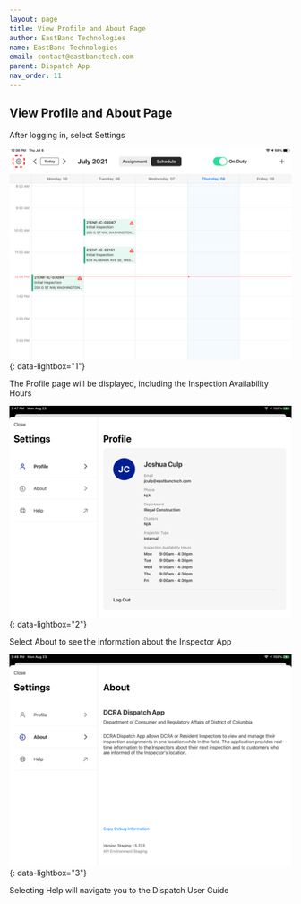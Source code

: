 ```yaml
---
layout: page
title: View Profile and About Page 
author: EastBanc Technologies
name: EastBanc Technologies
email: contact@eastbanctech.com
parent: Dispatch App
nav_order: 11
---
```

<section id="view-profile-and-about-page-updated" markdown="1">

# View Profile and About Page 

After logging in, select Settings

![Schedule Settings -screenshot](../images/dispatch-app/da-profile/view-profile-and-about-page1.png){: data-lightbox="1"}

The Profile page will be displayed, including the Inspection Availability Hours

![Profile -screenshot](../images/dispatch-app/da-profile/da-profile.PNG){: data-lightbox="2"}

Select About to see the information about the Inspector App

![About -screenshot](../images/dispatch-app/da-profile/da-about.PNG){: data-lightbox="3"}

Selecting Help will navigate you to the Dispatch User Guide

</section>
